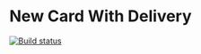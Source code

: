 # New Card With Delivery
[![Build status](https://ci.appveyor.com/api/projects/status/bbraufolkgc0ix5b?svg=true)](https://ci.appveyor.com/project/DinaOrlova/new-card-with-delivery)
